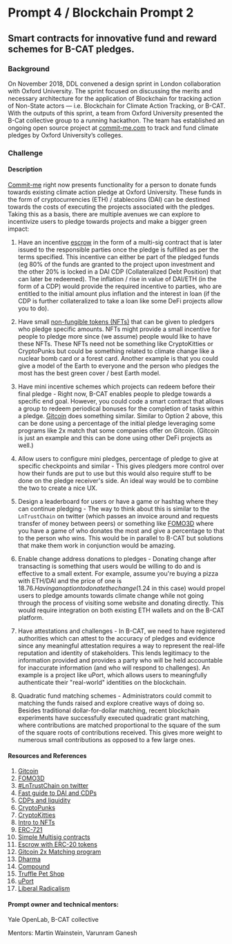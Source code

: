 # Prompt 4 / Blockchain Prompt 2

## Smart contracts for innovative fund and reward schemes for B-CAT pledges.

### Background
On November 2018, DDL convened a design sprint in London collaboration with Oxford University. The sprint focused on discussing the merits and necessary architecture for the application of Blockchain for tracking action of Non-State actors — i.e. Blockchain for Climate Action Tracking, or B-CAT. With the outputs of this sprint, a team from Oxford University presented the B-Cat collective group to a running hackathon. The team has established an ongoing open source project at [commit-me.com](https://www.commit-me.com) to track and fund climate pledges by Oxford University’s colleges.

### Challenge
#### Description

[Commit-me](https://www.commit-me.com) right now presents functionality for a person to donate funds towards existing climate action pledge at Oxford University. These funds in the form of cryptocurrencies (ETH) / stablecoins (DAI) can be destined towards the costs of executing the projects associated with the pledges. Taking this as a basis, there are multiple avenues we can explore to incentivize users to pledge towards projects and make a bigger green impact:

1. Have an incentive [escrow](https://www.escrow.com/what-is-escrow) in the form of a multi-sig contract that is later issued to the responsible parties once the pledge is fulfilled as per the terms specified. This incentive can either be part of the pledged funds (eg 80% of the funds are granted to the project upon investment and the other 20% is locked in a DAI CDP (Collateralized Debt Position) that can later be redeemed). The inflation / rise in value of DAI/ETH (in the form of a CDP) would provide the required incentive to parties, who are entitled to the initial amount plus inflation and the interest in loan (if the CDP is further collateralized to take a loan like some DeFi projects allow you to do).

2. Have small [non-fungible tokens (NFTs)](https://blockexplorer.com/news/non-fungible-tokens/) that can be given to pledgers who pledge specific amounts. NFTs might provide a small incentive for people to pledge more since (we assume) people would like to have these NFTs. These NFTs need not be something like CryptoKitties or CryptoPunks but could be something related to climate change like a nuclear bomb card or a forest card. Another example is that you could give a model of the Earth to everyone and the person who pledges the most has the best green cover / best Earth model.

3. Have mini incentive schemes which projects can redeem before their final pledge - Right now, B-CAT enables people to pledge towards a specific end goal. However, you could code a smart contract that allows a group to redeem periodical bonuses for the completion of tasks within a pledge. [Gitcoin](https://gitcoin.co/how/funder) does something similar. Similar to Option 2 above, this can be done using a percentage of the initial pledge leveraging some programs like 2x match that some companies offer on Gitcoin. (Gitcoin is just an example and this can be done using other DeFi projects as well.)

4. Allow users to configure mini pledges, percentage of pledge to give at specific checkpoints and similar - This gives pledgers more control over how their funds are put to use but this would also require stuff to be done on the pledge receiver's side. An ideal way would be to combine the two to create a nice UX.

5. Design a leaderboard for users or have a game or hashtag where they can continue pledging - The way to think about this is similar to the `LnTrustChain` on twitter (which passes an invoice around and requests transfer of money between peers) or something like [FOMO3D](http://exitscam.me/play) where you have a game of who donates the most and give a percentage to that to the person who wins. This would be in parallel to B-CAT but solutions that make them work in conjunction would be amazing.

6. Enable change address donations to pledges - Donating change after transacting is something that users would be willing to do and is effective to a small extent. For example, assume you're buying a pizza with ETH/DAI and the price of one is $18.76. Having an option to donate the change ($1.24 in this case) would propel users to pledge amounts towards climate change while not going through the process of visiting some website and donating directly. This would require integration on both existing ETH wallets and on the B-CAT platform.

7. Have attestations and challenges - In B-CAT, we need to have registered authorities which can attest to the accuracy of pledges and evidence since any meaningful attestation requires a way to represent the real-life reputation and identity of stakeholders. This lends legitimacy to the information provided and provides a party who will be held accountable for inaccurate information (and who will respond to challenges). An example is a project like uPort, which allows users to meaningfully authenticate their "real-world" identities on the blockchain.

8. Quadratic fund matching schemes - Administrators could commit to matching the funds raised and explore creative ways of doing so. Besides traditional dollar-for-dollar matching, recent blockchain experiments have successfully executed quadratic grant matching, where contributions are matched proportional to the square of the sum of the square roots of contributions received. This gives more weight to numerous small contributions as opposed to a few large ones.

#### Resources and References
1. [Gitcoin](https://gitcoin.co)
2. [FOMO3D](http://exitscam.me/play)
3. [#LnTrustChain on twitter](https://twitter.com/hashtag/LNTrustChain?src=hash&lang=en)
4. [Fast guide to DAI and CDPs](https://medium.com/coinmonks/tl-dr-guide-to-makerdao-and-dai-tokens-228a11fab6a2)
5. [CDPs and liquidity](https://tokeneconomy.co/superfluid-collateral-in-open-finance-8c3db15efac)
6. [CryptoPunks](https://www.larvalabs.com/cryptopunks)
7. [CryptoKitties](https://www.cryptokitties.co)
8. [Intro to NFTs](https://blockchainhub.net/blog/blog/nfts-fungible-tokens-vs-non-fungible-tokens/)
9. [ERC-721](http://erc721.org)
10. [Simple Multisig contracts](https://medium.com/@ChrisLundkvist/exploring-simpler-ethereum-multisig-contracts-b71020c19037)
11. [Escrow with ERC-20 tokens](https://medium.com/@s_van_laar/how-to-build-an-escrow-contract-with-an-ethereum-erc20-token-bfc4825b0dd7)
12. [Gitcoin 2x Matching program](https://medium.com/gitcoin/gitcoin-grants-clr-matching-ecbc87b10038)
13. [Dharma](https://dharma.io)
14. [Compound](https://compound.finance)
15. [Truffle Pet Shop](https://truffleframework.com/tutorials/pet-shop)
16. [uPort](https://www.uport.me)
17. [Liberal Radicalism](https://papers.ssrn.com/sol3/papers.cfm?abstract_id=3243656)

#### Prompt owner and technical mentors:
Yale OpenLab, B-CAT collective

Mentors: Martin Wainstein, Varunram Ganesh
